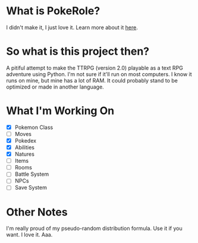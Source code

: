 # What is PokeRole?
I didn't make it, I just love it. Learn more about it [here](https://www.pokeroleproject.com/).

# So what is this project then?
A pitiful attempt to make the TTRPG (version 2.0) playable as a text RPG adventure using Python. I'm not sure if it'll run on most computers. I know it runs on mine, but mine has a lot of RAM. It could probably stand to be optimized or made in another language.

# What I'm Working On
- [x] Pokemon Class
- [ ] Moves
- [x] Pokedex
- [x] Abilities
- [x] Natures
- [ ] Items
- [ ] Rooms
- [ ] Battle System
- [ ] NPCs
- [ ] Save System

# Other Notes
I'm really proud of my pseudo-random distribution formula. Use it if you want. I love it. Aaa.

